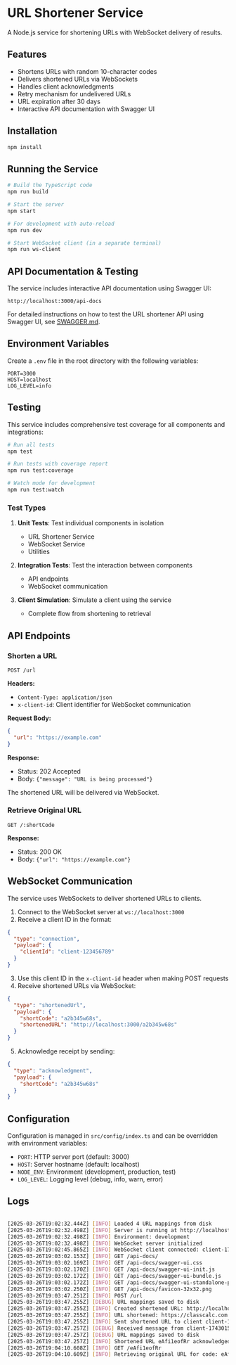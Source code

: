 # URL Shortener Service

A Node.js service for shortening URLs with WebSocket delivery of results.

## Features

- Shortens URLs with random 10-character codes
- Delivers shortened URLs via WebSockets
- Handles client acknowledgments
- Retry mechanism for undelivered URLs
- URL expiration after 30 days
- Interactive API documentation with Swagger UI

## Installation

```bash
npm install
```

## Running the Service

```bash
# Build the TypeScript code
npm run build

# Start the server
npm start

# For development with auto-reload
npm run dev

# Start WebSocket client (in a separate terminal)
npm run ws-client
```

## API Documentation & Testing

The service includes interactive API documentation using Swagger UI:

```
http://localhost:3000/api-docs
```

For detailed instructions on how to test the URL shortener API using Swagger UI, see [SWAGGER.md](SWAGGER.md).

## Environment Variables

Create a `.env` file in the root directory with the following variables:

```
PORT=3000
HOST=localhost
LOG_LEVEL=info
```

## Testing

This service includes comprehensive test coverage for all components and integrations:

```bash
# Run all tests
npm test

# Run tests with coverage report
npm run test:coverage

# Watch mode for development
npm run test:watch
```

### Test Types

1. **Unit Tests**: Test individual components in isolation

   - URL Shortener Service
   - WebSocket Service
   - Utilities

2. **Integration Tests**: Test the interaction between components

   - API endpoints
   - WebSocket communication

3. **Client Simulation**: Simulate a client using the service
   - Complete flow from shortening to retrieval

## API Endpoints

### Shorten a URL

```
POST /url
```

**Headers:**

- `Content-Type: application/json`
- `x-client-id`: Client identifier for WebSocket communication

**Request Body:**

```json
{
  "url": "https://example.com"
}
```

**Response:**

- Status: 202 Accepted
- Body: `{"message": "URL is being processed"}`

The shortened URL will be delivered via WebSocket.

### Retrieve Original URL

```
GET /:shortCode
```

**Response:**

- Status: 200 OK
- Body: `{"url": "https://example.com"}`

## WebSocket Communication

The service uses WebSockets to deliver shortened URLs to clients.

1. Connect to the WebSocket server at `ws://localhost:3000`
2. Receive a client ID in the format:

```json
{
  "type": "connection",
  "payload": {
    "clientId": "client-123456789"
  }
}
```

3. Use this client ID in the `x-client-id` header when making POST requests
4. Receive shortened URLs via WebSocket:

```json
{
  "type": "shortenedUrl",
  "payload": {
    "shortCode": "a2b345w68s",
    "shortenedURL": "http://localhost:3000/a2b345w68s"
  }
}
```

5. Acknowledge receipt by sending:

```json
{
  "type": "acknowledgment",
  "payload": {
    "shortCode": "a2b345w68s"
  }
}
```

## Configuration

Configuration is managed in `src/config/index.ts` and can be overridden with environment variables:

- `PORT`: HTTP server port (default: 3000)
- `HOST`: Server hostname (default: localhost)
- `NODE_ENV`: Environment (development, production, test)
- `LOG_LEVEL`: Logging level (debug, info, warn, error)

## Logs

```sh

[2025-03-26T19:02:32.444Z] [INFO] Loaded 4 URL mappings from disk
[2025-03-26T19:02:32.498Z] [INFO] Server is running at http://localhost:3000
[2025-03-26T19:02:32.498Z] [INFO] Environment: development
[2025-03-26T19:02:32.498Z] [INFO] WebSocket server initialized
[2025-03-26T19:02:45.865Z] [INFO] WebSocket client connected: client-1743015765865-467
[2025-03-26T19:03:02.153Z] [INFO] GET /api-docs/
[2025-03-26T19:03:02.169Z] [INFO] GET /api-docs/swagger-ui.css
[2025-03-26T19:03:02.170Z] [INFO] GET /api-docs/swagger-ui-init.js
[2025-03-26T19:03:02.172Z] [INFO] GET /api-docs/swagger-ui-bundle.js
[2025-03-26T19:03:02.172Z] [INFO] GET /api-docs/swagger-ui-standalone-preset.js
[2025-03-26T19:03:02.250Z] [INFO] GET /api-docs/favicon-32x32.png
[2025-03-26T19:03:47.251Z] [INFO] POST /url
[2025-03-26T19:03:47.255Z] [DEBUG] URL mappings saved to disk
[2025-03-26T19:03:47.255Z] [INFO] Created shortened URL: http://localhost:3000/eAfi1eofRr for https://classcalc.com
[2025-03-26T19:03:47.255Z] [INFO] URL shortened: https://classcalc.com -> http://localhost:3000/eAfi1eofRr for client client-1743015765865-467
[2025-03-26T19:03:47.255Z] [INFO] Sent shortened URL to client client-1743015765865-467: http://localhost:3000/eAfi1eofRr
[2025-03-26T19:03:47.257Z] [DEBUG] Received message from client-1743015765865-467: { type: 'acknowledgment', payload: { shortCode: 'eAfi1eofRr' } }
[2025-03-26T19:03:47.257Z] [DEBUG] URL mappings saved to disk
[2025-03-26T19:03:47.257Z] [INFO] Shortened URL eAfi1eofRr acknowledged by client
[2025-03-26T19:04:10.608Z] [INFO] GET /eAfi1eofRr
[2025-03-26T19:04:10.609Z] [INFO] Retrieving original URL for code: eAfi1eofRr

```

